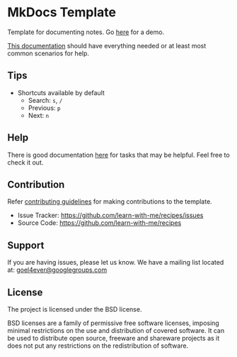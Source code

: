 # MkDocs Template

Template for documenting notes. Go [here](https://learn-with-me.github.io/mkdocs-template/) for a demo.

[This documentation](./docs/README.md) should have everything needed or at least most common scenarios for help.

## Tips

- Shortcuts available by default
  - Search: `s`, `/`
  - Previous: `p`
  - Next: `n`

## Help

There is good documentation [here](./help/local-development.md) for tasks that may be helpful. Feel free to check it out.

## Contribution

Refer [contributing guidelines](./docs/CONTRIBUTING.md) for making contributions to the template.

- Issue Tracker: https://github.com/learn-with-me/recipes/issues
- Source Code: https://github.com/learn-with-me/recipes

Support
-------

If you are having issues, please let us know.
We have a mailing list located at: goel4ever@googlegroups.com

License
-------

The project is licensed under the BSD license.

BSD licenses are a family of permissive free software licenses, imposing minimal restrictions on the use and distribution of covered software. It can be used to distribute open source, freeware and shareware projects as it does not put any restrictions on the redistribution of software.
